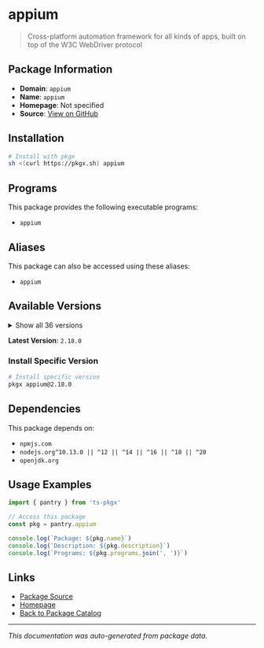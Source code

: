 # appium

> Cross-platform automation framework for all kinds of apps, built on top of the W3C WebDriver protocol

## Package Information

- **Domain**: `appium`
- **Name**: `appium`
- **Homepage**: Not specified
- **Source**: [View on GitHub](https://github.com/pkgxdev/pantry/tree/main/projects/appium.io/package.yml)

## Installation

```bash
# Install with pkgx
sh <(curl https://pkgx.sh) appium
```

## Programs

This package provides the following executable programs:

- `appium`

## Aliases

This package can also be accessed using these aliases:

- `appium`

## Available Versions

<details>
<summary>Show all 36 versions</summary>

- `2.18.0`, `2.17.1`, `2.17.0`, `2.16.2`, `2.16.1`
- `2.16.0`, `2.15.0`, `2.14.1`, `2.14.0`, `2.13.1`
- `2.13.0`, `2.12.2`, `2.12.1`, `2.12.0`, `2.11.5`
- `2.11.4`, `2.11.3`, `2.11.2`, `2.11.1`, `2.11.0`
- `2.10.3`, `2.10.2`, `2.10.1`, `2.9.0`, `2.8.0`
- `2.7.0`, `2.6.0`, `2.5.4`, `2.5.3`, `2.5.2`
- `2.5.1`, `2.5.0`, `2.4.1`, `2.4.0`, `2.3.0`
- `2.2.3`

</details>

**Latest Version**: `2.18.0`

### Install Specific Version

```bash
# Install specific version
pkgx appium@2.18.0
```

## Dependencies

This package depends on:

- `npmjs.com`
- `nodejs.org^10.13.0 || ^12 || ^14 || ^16 || ^18 || ^20`
- `openjdk.org`

## Usage Examples

```typescript
import { pantry } from 'ts-pkgx'

// Access this package
const pkg = pantry.appium

console.log(`Package: ${pkg.name}`)
console.log(`Description: ${pkg.description}`)
console.log(`Programs: ${pkg.programs.join(', ')}`)
```

## Links

- [Package Source](https://github.com/pkgxdev/pantry/tree/main/projects/appium.io/package.yml)
- [Homepage](#)
- [Back to Package Catalog](../package-catalog.md)

---

*This documentation was auto-generated from package data.*

